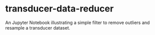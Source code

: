 # transducer-data-reducer
An Jupyter Notebook illustrating a simple filter to remove outliers and resample a transducer dataset.
